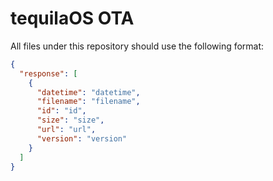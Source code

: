 # tequilaOS OTA  

All files under this repository should use the following format:  

```json
{
  "response": [
    {
      "datetime": "datetime",
      "filename": "filename",
      "id": "id",
      "size": "size",
      "url": "url",
      "version": "version"
    }
  ]
}
```